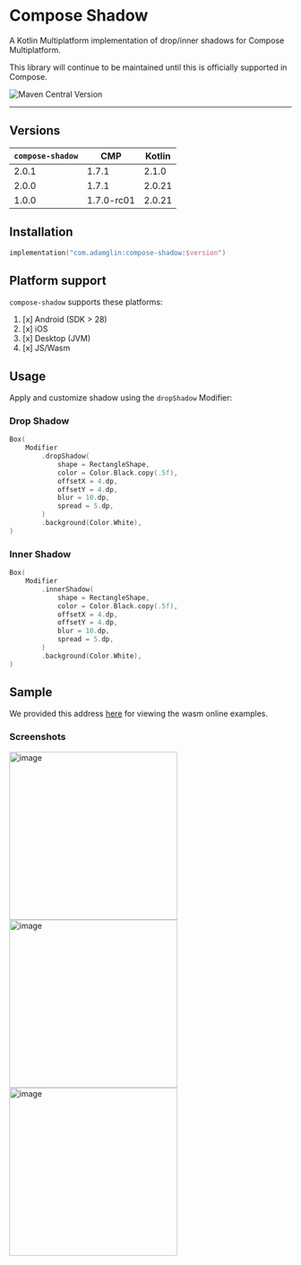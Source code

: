 # Compose Shadow

A Kotlin Multiplatform implementation of drop/inner shadows for Compose Multiplatform.

This library will continue to be maintained until this is officially supported in Compose.

![Maven Central Version](https://img.shields.io/maven-central/v/com.adamglin/compose-shadow)

---

## Versions

| `compose-shadow` | CMP           | Kotlin |
|------------------|---------------|--------|
| 2.0.1            | 1.7.1         | 2.1.0  |
| 2.0.0            | 1.7.1         | 2.0.21 |
| 1.0.0            | 1.7.0-rc01    | 2.0.21 |

## Installation

```kts
implementation("com.adamglin:compose-shadow:$version")
```

## Platform support

`compose-shadow` supports these platforms:

1. [x] Android (SDK > 28)
2. [x] iOS
3. [x] Desktop (JVM)
4. [x] JS/Wasm

## Usage

Apply and customize shadow using the `dropShadow` Modifier:

### Drop Shadow
```kotlin
Box(
    Modifier
        .dropShadow(
            shape = RectangleShape,
            color = Color.Black.copy(.5f),
            offsetX = 4.dp,
            offsetY = 4.dp,
            blur = 10.dp,
            spread = 5.dp,
        )
        .background(Color.White),
)
```
### Inner Shadow
```kotlin
Box(
    Modifier
        .innerShadow(
            shape = RectangleShape,
            color = Color.Black.copy(.5f),
            offsetX = 4.dp,
            offsetY = 4.dp,
            blur = 10.dp,
            spread = 5.dp,
        )
        .background(Color.White),
)
```
## Sample
We provided this address [here](https://adamglin0.github.io/compose-shadow/sample/index.html) for viewing the wasm online examples.

### Screenshots
<img width="300" alt="image" src="https://github.com/user-attachments/assets/36d15219-d4ea-4de9-84fe-df2cbceb0e2e">
<img width="300" alt="image" src="https://github.com/user-attachments/assets/cf1b42d1-5d92-4259-93a6-f0883b7d9dc7">
<img width="300" alt="image" src="https://github.com/user-attachments/assets/52f1bc30-2315-4569-bbb9-4bbb385ab07c">



